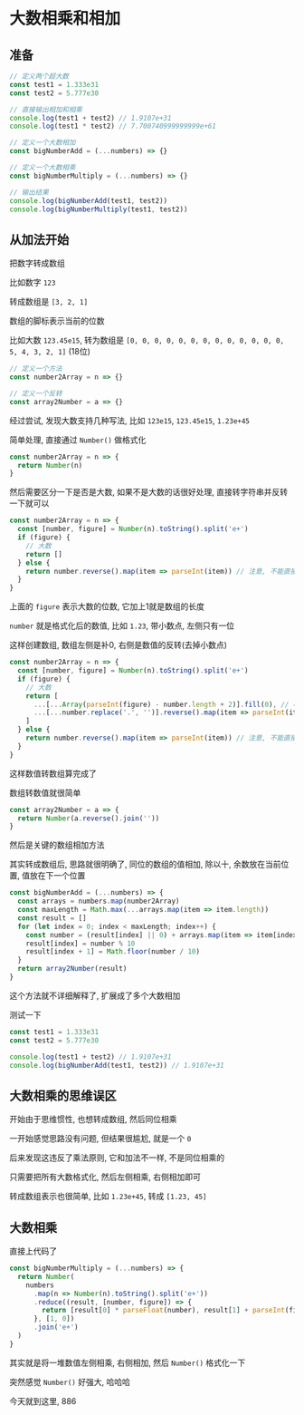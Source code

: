 # 大数相乘和相加

## 准备

``` js
// 定义两个超大数
const test1 = 1.333e31
const test2 = 5.777e30

// 直接输出相加和相乘
console.log(test1 + test2) // 1.9107e+31
console.log(test1 * test2) // 7.700740999999999e+61

// 定义一个大数相加
const bigNumberAdd = (...numbers) => {}

// 定义一个大数相乘
const bigNumberMultiply = (...numbers) => {}

// 输出结果
console.log(bigNumberAdd(test1, test2))
console.log(bigNumberMultiply(test1, test2))

```

## 从加法开始

把数字转成数组

比如数字 `123`

转成数组是 `[3, 2, 1]`

数组的脚标表示当前的位数

比如大数 `123.45e15`, 转为数组是 `[0, 0, 0, 0, 0, 0, 0, 0, 0, 0, 0, 0, 0, 5, 4, 3, 2, 1]` (18位)

``` js
// 定义一个方法
const number2Array = n => {}

// 定义一个反转
const array2Number = a => {}
```

经过尝试, 发现大数支持几种写法, 比如 `123e15`, `123.45e15`, `1.23e+45`

简单处理, 直接通过 `Number()` 做格式化

``` js
const number2Array = n => {
  return Number(n)
}
```

然后需要区分一下是否是大数, 如果不是大数的话很好处理, 直接转字符串并反转一下就可以

``` js
const number2Array = n => {
  const [number, figure] = Number(n).toString().split('e+')
  if (figure) {
    // 大数
    return []
  } else {
    return number.reverse().map(item => parseInt(item)) // 注意, 不能直接 map(parseInt) 会输出 NaN
  }
}
```

上面的 `figure` 表示大数的位数, 它加上1就是数组的长度

`number` 就是格式化后的数值, 比如 `1.23`, 带小数点, 左侧只有一位

这样创建数组, 数组左侧是补0, 右侧是数值的反转(去掉小数点)

``` js
const number2Array = n => {
  const [number, figure] = Number(n).toString().split('e+')
  if (figure) {
    // 大数
    return [
      ...[...Array(parseInt(figure) - number.length + 2)].fill(0), // 小数点 + 小数点左侧固定的一位数 = 2
      ...[...number.replace('.', '')].reverse().map(item => parseInt(item))
    ]
  } else {
    return number.reverse().map(item => parseInt(item)) // 注意, 不能直接 map(parseInt) 会输出 NaN
  }
}
```

这样数值转数组算完成了

数组转数值就很简单

``` js
const array2Number = a => {
  return Number(a.reverse().join(''))
}
```

然后是关键的数组相加方法

其实转成数组后, 思路就很明确了, 同位的数组的值相加, 除以十, 余数放在当前位置, 值放在下一个位置

``` js
const bigNumberAdd = (...numbers) => {
  const arrays = numbers.map(number2Array)
  const maxLength = Math.max(...arrays.map(item => item.length))
  const result = []
  for (let index = 0; index < maxLength; index++) {
    const number = (result[index] || 0) + arrays.map(item => item[index] || 0).reduce((r, n) => (r + n), 0)
    result[index] = number % 10
    result[index + 1] = Math.floor(number / 10)
  }
  return array2Number(result)
}
```

这个方法就不详细解释了, 扩展成了多个大数相加

测试一下

``` js
const test1 = 1.333e31
const test2 = 5.777e30

console.log(test1 + test2) // 1.9107e+31
console.log(bigNumberAdd(test1, test2)) // 1.9107e+31
```

## 大数相乘的思维误区

开始由于思维惯性, 也想转成数组, 然后同位相乘

一开始感觉思路没有问题, 但结果很尴尬, 就是一个 `0`

后来发现这违反了乘法原则, 它和加法不一样, 不是同位相乘的

只需要把所有大数格式化, 然后左侧相乘, 右侧相加即可

转成数组表示也很简单, 比如 `1.23e+45`, 转成 `[1.23, 45]`

## 大数相乘

直接上代码了

``` js
const bigNumberMultiply = (...numbers) => {
  return Number(
    numbers
      .map(n => Number(n).toString().split('e+'))
      .reduce((result, [number, figure]) => {
        return [result[0] * parseFloat(number), result[1] + parseInt(figure || 0)]
      }, [1, 0])
      .join('e+')
  )
}
```

其实就是将一堆数值左侧相乘, 右侧相加, 然后 `Number()` 格式化一下

突然感觉 `Number()` 好强大, 哈哈哈

今天就到这里, 886
